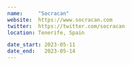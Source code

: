 ```yaml
---
name:     "Socracan"
website:  https://www.socracan.com
twitter:  https://twitter.com/socracan
location: Tenerife, Spain

date_start: 2023-05-11
date_end:   2023-05-14
---
```

